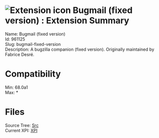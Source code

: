 # ![Extension icon](https://addons.thunderbird.net/user-media/addon_icons/961/961125-64.png?modified=cf0f0563) Bugmail (fixed version) : Extension Summary

Name: Bugmail (fixed version)  
Id: 961125  
Slug: bugmail-fixed-version  
Description: A bugzilla companion (fixed version). Originally maintained by Fabrice Desré.
  

# Compatibility
Min: 68.0a1  
Max: *  

# Files

Source Tree: [Src](x68/961125-bugmail-fixed-version/src)  
Current XPI: [XPI](x68/961125-bugmail-fixed-version/xpi)  



